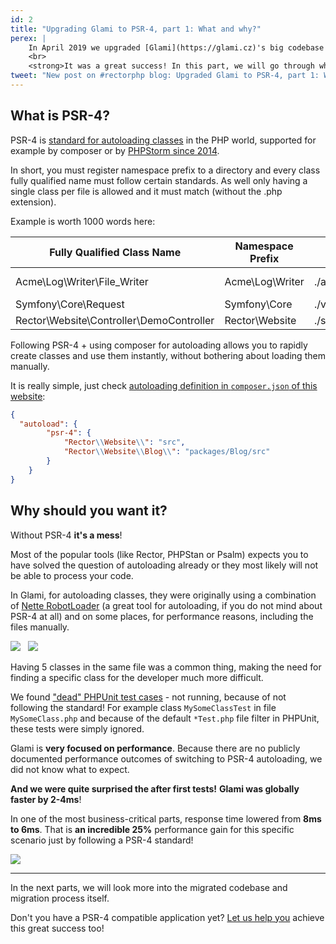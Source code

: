 ```yaml
---
id: 2
title: "Upgrading Glami to PSR-4, part 1: What and why?"
perex: |
    In April 2019 we upgraded [Glami](https://glami.cz)'s big codebase to follow PSR-4.
    <br>
    <strong>It was a great success! In this part, we will go through what PSR-4 is and it's benefits.</strong>
tweet: "New post on #rectorphp blog: Upgraded Glami to PSR-4, part 1: What and why?"
---
```


## What is PSR-4?

PSR-4 is [standard for autoloading classes](https://www.php-fig.org/psr/psr-4/) in the PHP world, supported for example by composer or by [PHPStorm since 2014](https://blog.jetbrains.com/phpstorm/2014/04/psr-0-psr-4-and-sourcetest-root-support-in-phpstorm-8-eap/).

In short, you must register namespace prefix to a directory and every class fully qualified name must follow certain standards. As well only having a single class per file is allowed and it must match (without the .php extension).

Example is worth 1000 words here:

<table class="table table-bordered table-condensed table-striped">
  <thead>
    <tr>
      <th>Fully Qualified Class Name</th>
      <th>Namespace Prefix</th>
      <th>Base Directory</th>
      <th>Resulting File Path</th>
    </tr>
  </thead>
  <tbody>
    <tr>
      <td>Acme\Log\Writer\File_Writer</td>
      <td>Acme\Log\Writer</td>
      <td>./acme-log-writer/lib/</td>
      <td>./acme-log-writer/lib/File_Writer.php</td>
    </tr>
    <tr>
      <td>Symfony\Core\Request</td>
      <td>Symfony\Core</td>
      <td>./vendor/Symfony/Core/</td>
      <td>./vendor/Symfony/Core/Request.php</td>
    </tr>
    <tr>
      <td>Rector\Website\Controller\DemoController</td>
      <td>Rector\Website</td>
      <td>./src</td>
      <td>./src/Controller/DemoController.php</td>
    </tr>
  </tbody>
</table>

Following PSR-4 + using composer for autoloading allows you to rapidly create classes and use them instantly, without bothering about loading them manually.

It is really simple, just check [autoloading definition in `composer.json` of this website](https://github.com/rectorphp/getrector.org/blob/master/composer.json):
```json
{
  "autoload": {
        "psr-4": {
            "Rector\\Website\\": "src",
            "Rector\\Website\\Blog\\": "packages/Blog/src"
        }
    }
}
```

## Why should you want it?

Without PSR-4 **it's a mess**!

Most of the popular tools (like Rector, PHPStan or Psalm) expects you to have solved the question of autoloading already or they most likely will not be able to process your code.

In Glami, for autoloading classes, they were originally using a combination of [Nette RobotLoader](https://github.com/nette/robot-loader) (a great tool for autoloading, if you do not mind about PSR-4 at all) and on some places, for performance reasons, including the files manually.

<div class="text-center">
     <img style="max-width: 460px;" src="/assets/images/blog/glami-psr-4/robotloader-usage.png" class="img-thumbnail mt-3 mb-1">
     &nbsp;
     <img style="max-width: 460px;" src="/assets/images/blog/glami-psr-4/manual-includes.png" class="img-thumbnail mt-1 mb-3">
 </div>

Having 5 classes in the same file was a common thing, making the need for finding a specific class for the developer much more difficult.

We found ["dead" PHPUnit test cases](https://twitter.com/mikes_honza/status/1224818282143809537?s=20) - not running, because of not following the standard!
For example class `MySomeClassTest` in file `MySomeClass.php` and because of the default `*Test.php` file filter in PHPUnit, these tests were simply ignored.

Glami is **very focused on performance**. Because there are no publicly documented performance outcomes of switching to PSR-4 autoloading, we did not know what to expect.

**And we were quite surprised the after first tests!**
**Glami was globally faster by 2-4ms**!

In one of the most business-critical parts, response time lowered from **8ms to 6ms**. That is **an incredible 25%** performance gain for this specific scenario just by following a PSR-4 standard!

<div class="text-center">
    <img style="max-width: 260px;" src="/assets/images/blog/glami-psr-4/performance-boost.png" class="img-thumbnail mt-3 mb-3">
</div>

---

In the next parts, we will look more into the migrated codebase and migration process itself.

Don't you have a PSR-4 compatible application yet? [Let us help you](https://getrector.org/contact) achieve this great success too!
